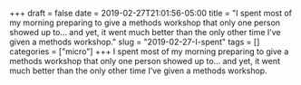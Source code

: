 +++draft = falsedate = 2019-02-27T21:01:56-05:00title = "I spent most of my morning preparing to give a methods workshop that only one person showed up to... and yet, it went much better than the only other time I’ve given a methods workshop."slug = "2019-02-27-I-spent"tags = []categories = ["micro"]+++I spent most of my morning preparing to give a methods workshop that only one person showed up to... and yet, it went much better than the only other time I’ve given a methods workshop.